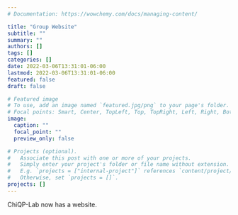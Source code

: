 ```yaml
---
# Documentation: https://wowchemy.com/docs/managing-content/

title: "Group Website"
subtitle: ""
summary: ""
authors: []
tags: []
categories: []
date: 2022-03-06T13:31:01-06:00
lastmod: 2022-03-06T13:31:01-06:00
featured: false
draft: false

# Featured image
# To use, add an image named `featured.jpg/png` to your page's folder.
# Focal points: Smart, Center, TopLeft, Top, TopRight, Left, Right, BottomLeft, Bottom, BottomRight.
image:
  caption: ""
  focal_point: ""
  preview_only: false

# Projects (optional).
#   Associate this post with one or more of your projects.
#   Simply enter your project's folder or file name without extension.
#   E.g. `projects = ["internal-project"]` references `content/project/deep-learning/index.md`.
#   Otherwise, set `projects = []`.
projects: []
---
```

ChiQP-Lab now has a website.
